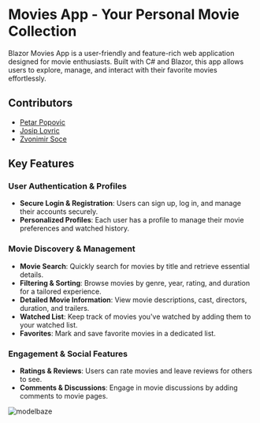 # Movies App - Your Personal Movie Collection

Blazor Movies App is a user-friendly and feature-rich web application designed for movie enthusiasts. Built with C# and Blazor, this app allows users to explore, manage, and interact with their favorite movies effortlessly.

## Contributors
- [Petar Popovic](https://github.com/PetarPoP)
- [Josip Lovric](https://github.com/Wajperus)
- [Zvonimir Soce](https://github.com/zsoce)

## Key Features

### User Authentication & Profiles
- **Secure Login & Registration**: Users can sign up, log in, and manage their accounts securely.
- **Personalized Profiles**: Each user has a profile to manage their movie preferences and watched history.

### Movie Discovery & Management
- **Movie Search**: Quickly search for movies by title and retrieve essential details.
- **Filtering & Sorting**: Browse movies by genre, year, rating, and duration for a tailored experience.
- **Detailed Movie Information**: View movie descriptions, cast, directors, duration, and trailers.
- **Watched List**: Keep track of movies you've watched by adding them to your watched list.
- **Favorites**: Mark and save favorite movies in a dedicated list.

### Engagement & Social Features
- **Ratings & Reviews**: Users can rate movies and leave reviews for others to see.
- **Comments & Discussions**: Engage in movie discussions by adding comments to movie pages.

![modelbaze](https://github.com/user-attachments/assets/4e696746-7485-4517-9dc0-65ac1db8fa51)
